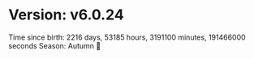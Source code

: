 # Version: v6.0.24
Time since birth: 2216 days, 53185 hours, 3191100 minutes, 191466000 seconds
Season: Autumn 🍁
